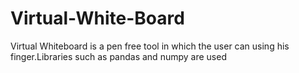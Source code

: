 # Virtual-White-Board
Virtual Whiteboard is a pen free tool in which the user can using his finger.Libraries such as pandas and numpy are used
